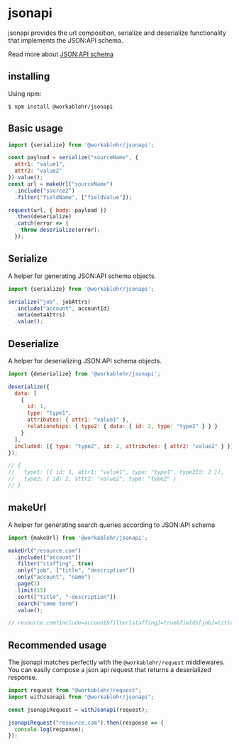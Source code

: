 # jsonapi

jsonapi provides the url composition, serialize and deserialize functionality that implements the JSON:API schema.

Read more about [JSON:API schema](https://jsonapi.org/)

## installing

Using npm:

```
$ npm install @workablehr/jsonapi
```

## Basic usage

```javascript
import {serialize} from '@workablehr/jsonapi';

const payload = serialize("sourceName", {
  attr1: "value1",
  attr2: "value2"
}).value();
const url = makeUrl("sourceName")
  .include("source2")
  .filter("fieldName", ["fieldValue"]);

request(url, { body: payload })
  .then(deserialize)
  .catch(error => {
    throw deserialize(error);
  });
```

## Serialize

A helper for generating JSON:API schema objects.

```javascript
import {serialize} from '@workablehr/jsonapi';

serialize("job", jobAttrs)
  .include("account", accountId)
  .meta(metaAttrs)
  .value();
```

## Deserialize

A helper for deserializing JSON:API schema objects.

```javascript
import {deserialize} from '@workablehr/jsonapi';

deserialize({
  data: [
    {
      id: 1,
      type: "type1",
      attributes: { attr1: "value1" },
      relationships: { type2: { data: { id: 2, type: "type2" } } }
    }
  ],
  included: [{ type: "type2", id: 2, attributes: { attr2: "value2" } }]
});

// {
//   type1: [{ id: 1, attr1: "value1", type: "type1", type2Id: 2 }],
//   type2: { id: 2, attr2: "value2", type: "type2" }
// }
```

## makeUrl

A helper for generating search queries according to JSON:API schema

```javascript
import {makeUrl} from '@workablehr/jsonapi';

makeUrl("resource.com")
  .include(["account"])
  .filter("staffing", true)
  .only("job", ["title", "description"])
  .only("account", "name")
  .page(3)
  .limit(15)
  .sort(["title", "-description"])
  .search("some term")
  .value();

// resource.com?include=account&filter[staffing]=true&fields[job]=title,description&fields[account]=name&page[number]=3&page[size]=15&sort=title,-description
```

## Recommended usage

The jsonapi matches perfectly with the `@workablehr/request` middlewares.
You can easily compose a json api request that returns a deserialized response.

```javascript
import request from "@workablehr/request";
import withJsonapi from "@workablehr/jsonapi";

const jsonapiRequest = withJsonapi(request);

jsonapiRequest("resource.com").then(response => {
  console.log(response);
});
```
